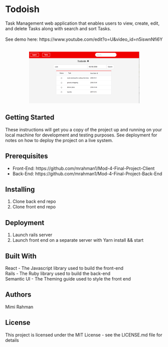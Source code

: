 <h1> Todoish </h1>
Task Management web application that enables users to view, create, edit, and delete Tasks along with search and sort Tasks. <br/>
<br/>
See demo here: https://www.youtube.com/edit?o=U&video_id=n5iswnNfi6Y <br/>
<br/>

<p align="center">
<img src = "./public/screenshot.png" width="70%"/>
</p>

<h2> Getting Started </h2>
These instructions will get you a copy of the project up and running on your local machine for development and testing purposes. See deployment for notes on how to deploy the project on a live system. <br/>

<h2> Prerequisites </h2>
<ul>
  <li> Front-End: https://github.com/mrahman1/Mod-4-Final-Project-Client </li>
  <li> Back-End: https://github.com/mrahman1/Mod-4-Final-Project-Back-End </li>
</ul>

<h2> Installing </h2>
<ol>
  <li> Clone back end repo </li>
  <li> Clone front end repo </li>
</ol>


<h2> Deployment </h2>
<ol>
  <li> Launch rails server </li>
  <li> Launch front end on a separate server with Yarn install && start </li>
</ol>

<h2> Built With </h2>
React - The Javascript library used to build the front-end <br/>
Rails - The Ruby library used to build the back-end <br/>
Semantic UI - The Theming guide used to style the front end <br/>

<h2> Authors </h2>
Mimi Rahman

<h2> License </h2>
This project is licensed under the MIT License - see the LICENSE.md file for details
